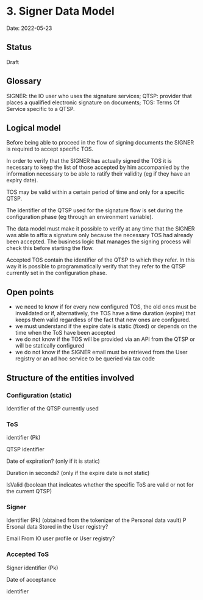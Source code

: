 # 3. Signer Data Model


Date: 2022-05-23

## Status

Draft

## Glossary

SIGNER: the IO user who uses the signature services;
QTSP: provider that places a qualified electronic signature on documents;
TOS: Terms Of Service specific to a QTSP.

## Logical model

Before being able to proceed in the flow of signing documents the SIGNER is required to accept specific TOS.

In order to verify that the SIGNER has actually signed the TOS it is necessary to keep the list of those accepted by him accompanied by the information necessary to be able to ratify their validity (eg if they have an expiry date).

TOS may be valid within a certain period of time and only for a specific QTSP.

The identifier of the QTSP used for the signature flow is set during the configuration phase (eg through an environment variable).

The data model must make it possible to verify at any time that the SIGNER was able to affix a signature only because the necessary TOS had already been accepted. The business logic that manages the signing process will check this before starting the flow.

Accepted TOS contain the identifier of the QTSP to which they refer. In this way it is possible to programmatically verify that they refer to the QTSP currently set in the configuration phase.

## Open points
- we need to know if for every new configured TOS, the old ones must be invalidated or if, alternatively, the TOS have a time duration (expire) that keeps them valid regardless of the fact that new ones are configured.
- we must understand if the expire date is static (fixed) or depends on the time when the ToS have been accepted
- we do not know if the TOS will be provided via an API from the QTSP or will be statically configured
- we do not know if the SIGNER email must be retrieved from the User registry or an ad hoc service to be queried via tax code

## Structure of the entities involved

### Configuration (static)
Identifier of the QTSP currently used

### ToS
identifier (Pk)

QTSP identifier

Date of expiration?
(only if it is static)

Duration in seconds?
(only if the expire date is not static)

IsValid
(boolean that indicates whether the specific ToS are valid or not for the current QTSP)

### Signer
Identifier (Pk)
(obtained from the tokenizer of the Personal data vault) P
Ersonal data
Stored in the User registry?

Email
From IO user profile or User registry?

### Accepted ToS
Signer identifier (Pk)

Date of acceptance

identifier
